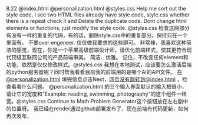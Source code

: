 
8.22
    @index.html @personalization.html @styles.css Help me sort out the style code, I see two HTML files already have style code, style.css whether there is a repeat check it and  Delete the duplicate code.  Dont change html elements or functions, just modify the style code. 
        @styles.css 检查这两部分有没有一样的重复的代码，有的话，删除style.css中的重复部分。保持只在一个里面有。 不要over engeneer. 仅仅做我要求的这些即可。
    非常棒，我喜欢这种简洁的感觉，现在，你是一个苹果高级前端设计师，请优化前端样式，使其更符合现代顶级互联网公司的产品前端审美。 简洁、优雅。  记住，不改变任何element和功能，依然是仅仅修改样式。@styles.css 
    我想在本地测试，应该要怎么激活后端的python服务器呢？同时帮我看看目前我的前端用的是哪个AI的API文件。
    在@personalization.html 填完信息点击Next，网页没有跳转到@index.html ，检查看看什么问题。
    @personalization.html 的三个输入界面默认的输入框很小，请让它的宽度和“Example: reading, swimming, photography”的这个组件一样宽。@styles.css 
    Continue to Math Problem Generator这个按钮放在左右剧中的位置呀。
    我已经在render通过github部署发布了，现在前端有代码更新，如何再次发布，